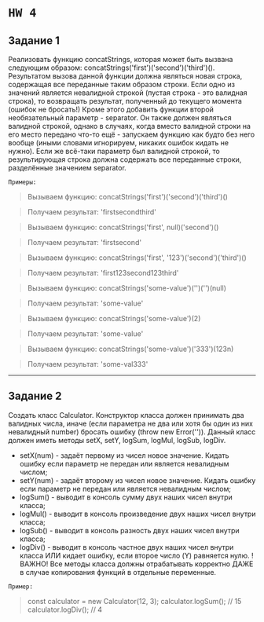 # `HW 4`

## Задание 1

Реализовать функцию concatStrings, которая может быть вызвана следующим образом: concatStrings('first')('second')('third')().
Результатом вызова данной функции должна являться новая строка, содержащая все переданные таким образом строки.
Если одно из значений является невалидной строкой (пустая строка - это валидная строка), то возвращать результат, полученный до текущего момента (ошибок не бросать!)
Кроме этого добавить функции второй необязательный параметр - separator. Он также должен являться валидной строкой, однако в случаях, когда вместо валидной строки на его место передано что-то ещё - запускаем функцию как будто без него вообще (иными словами игнорируем, никаких ошибок кидать не нужно). Если же всё-таки параметр был валидной строкой, то результирующая строка должна содержать все переданные строки, разделённые значением separator.

`Примеры:`

> Вызываем функцию: concatStrings('first')('second')('third')()

> Получаем результат: 'firstsecondthird'

> Вызываем функцию: concatStrings('first', null)('second')()

> Получаем результат: 'firstsecond'

> Вызываем функцию: concatStrings('first', '123')('second')('third')()

> Получаем результат: 'first123second123third'

> Вызываем функцию: concatStrings('some-value')('')('')(null)

> Получаем результат: 'some-value'

> Вызываем функцию: concatStrings('some-value')(2)

> Получаем результат: 'some-value'

> Вызываем функцию: concatStrings('some-value')('333')(123n)

> Получаем результат: 'some-val333'

<hr>

## Задание 2

Создать класс Calculator. Конструктор класса должен принимать два валидных числа, иначе (если параметра не два или хотя бы один из них невалидный number) бросать ошибку (throw new Error('')). Данный класс должен иметь методы setX, setY, logSum, logMul, logSub, logDiv.

- setX(num) - задаёт первому из чисел новое значение. Кидать ошибку если параметр не передан или является невалидным числом;
- setY(num) - задаёт второму из чисел новое значение. Кидать ошибку если параметр не передан или является невалидным числом;
- logSum() - выводит в консоль сумму двух наших чисел внутри класса;
- logMul() - выводит в консоль произведение двух наших чисел внутри класса;
- logSub() - выводит в консоль разность двух наших чисел внутри класса;
- logDiv() - выводит в консоль частное двух наших чисел внутри класса ИЛИ кидает ошибку, если второе число (Y) равняется нулю.
  !ВАЖНО! Все методы класса должны отрабатывать корректно ДАЖЕ в случае копирования функций в отдельные переменные.

`Пример:`

> const calculator = new Calculator(12, 3);
> calculator.logSum(); // 15
> calculator.logDiv(); // 4
